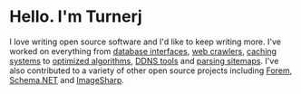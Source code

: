 # Hello. I'm Turnerj

I love writing open source software and I'd like to keep writing more. I've worked on everything from [database interfaces](https://github.com/TurnerSoftware/MongoFramework), [web crawlers](https://github.com/TurnerSoftware/InfinityCrawler), [caching systems](https://github.com/TurnerSoftware/CacheTower) to [optimized algorithms](https://github.com/Turnerj/Quickenshtein), [DDNS tools](https://github.com/TurnerSoftware/DDNS4Me) and [parsing sitemaps](https://github.com/TurnerSoftware/SitemapTools). I've also contributed to a variety of other open source projects including [Forem](https://github.com/forem/forem), [Schema.NET](https://github.com/RehanSaeed/Schema.NET) and [ImageSharp](https://github.com/SixLabors/ImageSharp/).
